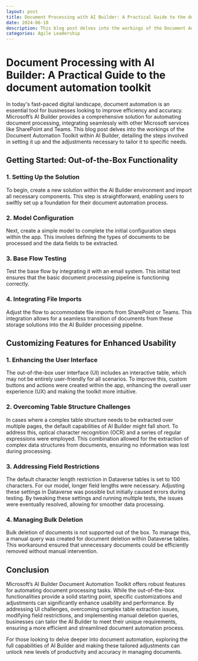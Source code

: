 ```yaml
---
layout: post
title: Document Processing with AI Builder: A Practical Guide to the document automation toolkit
date: 2024-06-10
description: This blog post delves into the workings of the Document Automation Toolkit within AI Builder, detailing the steps involved in setting it up and the adjustments necessary to tailor it to specific needs.
categories: Agile Leadership
---
```


# Document Processing with AI Builder: A Practical Guide to the document automation toolkit

In today's fast-paced digital landscape, document automation is an essential tool for businesses looking to improve efficiency and accuracy. Microsoft’s AI Builder provides a comprehensive solution for automating document processing, integrating seamlessly with other Microsoft services like SharePoint and Teams. This blog post delves into the workings of the Document Automation Toolkit within AI Builder, detailing the steps involved in setting it up and the adjustments necessary to tailor it to specific needs.

## Getting Started: Out-of-the-Box Functionality

### 1. Setting Up the Solution
To begin, create a new solution within the AI Builder environment and import all necessary components. This step is straightforward, enabling users to swiftly set up a foundation for their document automation process.

### 2. Model Configuration
Next, create a simple model to complete the initial configuration steps within the app. This involves defining the types of documents to be processed and the data fields to be extracted.

### 3. Base Flow Testing
Test the base flow by integrating it with an email system. This initial test ensures that the basic document processing pipeline is functioning correctly.

### 4. Integrating File Imports
Adjust the flow to accommodate file imports from SharePoint or Teams. This integration allows for a seamless transition of documents from these storage solutions into the AI Builder processing pipeline.

## Customizing Features for Enhanced Usability

### 1. Enhancing the User Interface
The out-of-the-box user interface (UI) includes an interactive table, which may not be entirely user-friendly for all scenarios. To improve this, custom buttons and actions were created within the app, enhancing the overall user experience (UX) and making the toolkit more intuitive.

### 2. Overcoming Table Structure Challenges
In cases where a complex table structure needs to be extracted over multiple pages, the default capabilities of AI Builder might fall short. To address this, optical character recognition (OCR) and a series of regular expressions were employed. This combination allowed for the extraction of complex data structures from documents, ensuring no information was lost during processing.

### 3. Addressing Field Restrictions
The default character length restriction in Dataverse tables is set to 100 characters. For our model, longer field lengths were necessary. Adjusting these settings in Dataverse was possible but initially caused errors during testing. By tweaking these settings and running multiple tests, the issues were eventually resolved, allowing for smoother data processing.

### 4. Managing Bulk Deletion
Bulk deletion of documents is not supported out of the box. To manage this, a manual query was created for document deletion within Dataverse tables. This workaround ensured that unnecessary documents could be efficiently removed without manual intervention.

## Conclusion

Microsoft’s AI Builder Document Automation Toolkit offers robust features for automating document processing tasks. While the out-of-the-box functionalities provide a solid starting point, specific customizations and adjustments can significantly enhance usability and performance. By addressing UI challenges, overcoming complex table extraction issues, modifying field restrictions, and implementing manual deletion queries, businesses can tailor the AI Builder to meet their unique requirements, ensuring a more efficient and streamlined document automation process.

For those looking to delve deeper into document automation, exploring the full capabilities of AI Builder and making these tailored adjustments can unlock new levels of productivity and accuracy in managing documents.
